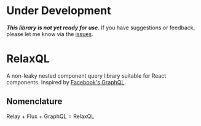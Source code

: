 # Under Development

***This library is not yet ready for use***. If you have suggestions or
feedback, please let me know via the
[issues](https://github.com/jesstelford/relaxql/issues).

# RelaxQL

A non-leaky nested component query library suitable for React components.
Inspired by [Facebook's
GraphQL](https://www.youtube.com/watch?v=9sc8Pyc51uU#t=6m45s).

## Nomenclature

Relay + Flux + GraphQL = RelaxQL

